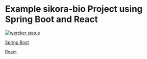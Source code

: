 # Example sikora-bio Project using Spring Boot and React

[![wercker status](https://app.wercker.com/status/49a9cb9298a66632f8b4744e9d2ffb2c/s/master "wercker status")](https://app.wercker.com/project/byKey/49a9cb9298a66632f8b4744e9d2ffb2c)

[Spring Boot](https://projects.spring.io/spring-boot/)

[React](https://facebook.github.io/react/)
